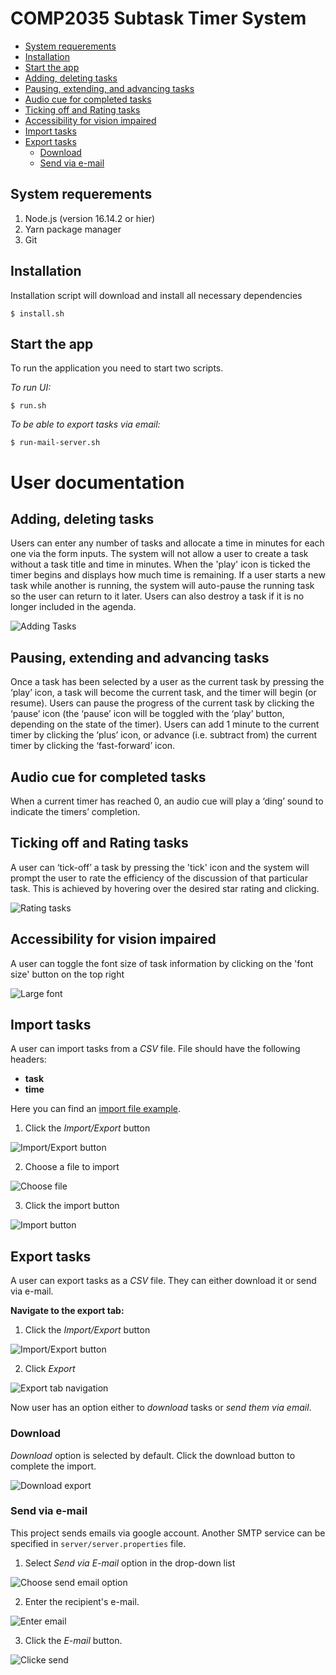 # COMP2035 Subtask Timer System

- [System requerements](#system-requerements)
- [Installation](#installation)
- [Start the app](#start-the-app)
- [Adding, deleting tasks](#adding-deleting-tasks)
- [Pausing, extending, and advancing tasks](#pausing-extending-advancing-tasks)
- [Audio cue for completed tasks](#audio-cue-for-completed-tasks)
- [Ticking off and Rating tasks](#ticking-off-and-rating-tasks)
- [Accessibility for vision impaired](#accessibility-for-vision-impaired)
- [Import tasks](#import-tasks)
- [Export tasks](#export-tasks)
    - [Download](#download)
    - [Send via e-mail](#send-via-e-mail)


## System requerements

1. Node.js (version 16.14.2 or hier)
2. Yarn package manager
3. Git

## Installation

Installation script will download and install all necessary dependencies

    $ install.sh

## Start the app

To run the application you need to start two scripts.

_To run UI:_

    $ run.sh

_To be able to export tasks via email:_

    $ run-mail-server.sh

# User documentation

## Adding, deleting tasks

Users can enter any number of tasks and allocate a time in minutes for each one via the form inputs. The system will not allow a user to create a task without a task title and time in minutes. When the 'play' icon is ticked the timer begins and displays how much time is remaining. If a user starts a new task while another is running, the system will auto-pause the running task so the user can return to it later.  Users can also destroy a task if it is no longer included in the agenda.

![Adding Tasks](img/tasks.png)

## Pausing, extending and advancing tasks

Once a task has been selected by a user as the current task by pressing the ‘play’ icon, a task will become the current task, and the timer will begin (or resume). Users can pause the progress of the current task by clicking the ‘pause’ icon (the ‘pause’ icon will be toggled with the ‘play’ button, depending on the state of the timer). Users can add 1 minute to the current timer by clicking the ‘plus’ icon, or advance (i.e. subtract from) the current timer by clicking the ‘fast-forward’ icon.

## Audio cue for completed tasks

When a current timer has reached 0, an audio cue will play a ‘ding’ sound to indicate the timers’ completion.

## Ticking off and Rating tasks

A user can ‘tick-off’ a task by pressing the 'tick' icon and the system will prompt the user to rate the efficiency of the discussion of that particular task. This is achieved by hovering over the desired star rating and clicking.

![Rating tasks](img/rating.png)

## Accessibility for vision impaired

A user can toggle the font size of task information by clicking on the 'font size' button on the top right

![Large font](img/large-font.png)

## Import tasks

A user can import tasks from a _CSV_ file.
File should have the following headers:

- **task**
- **time**

Here you can find an [import file example](file-examples/import_example.csv).

1. Click the _Import/Export_ button

![Import/Export button](img/import-export-button.png)

2. Choose a file to import

![Choose file](img/import-tab-choose-file.png)

3. Click the import button

![Import button](img/import-tab-import-button.png)

## Export tasks

A user can export tasks as a _CSV_ file. They can either download it or send via e-mail.

**Navigate to the export tab:**

1. Click the _Import/Export_ button

![Import/Export button](img/import-export-button.png)

2. Click _Export_

![Export tab navigation](img/export-tab-navigation.png)

Now user has an option either to _download_ tasks or _send them via email_.

### Download

_Download_ option is selected by default. Click the download button to complete the import.

![Download export](img/export-download.png)

### Send via e-mail

This project sends emails via google account. Another SMTP service can be specified in `server/server.properties` file.

1. Select _Send via E-mail_ option in the drop-down list

![Choose send email option](img/choose-send-email-option.png)

2. Enter the recipient's e-mail.

![Enter email](img/recipient-email.png)

3. Click the _E-mail_ button.

![Clicke send](img/export-email-button.png)
